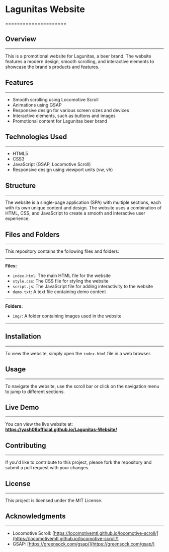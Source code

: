 # Lagunitas Website
=====================

## Overview
------------

This is a promotional website for Lagunitas, a beer brand. The website features a modern design, smooth scrolling, and interactive elements to showcase the brand's products and features.

## Features
------------

* Smooth scrolling using Locomotive Scroll
* Animations using GSAP
* Responsive design for various screen sizes and devices
* Interactive elements, such as buttons and images
* Promotional content for Lagunitas beer brand

## Technologies Used
--------------------

* HTML5
* CSS3
* JavaScript (GSAP, Locomotive Scroll)
* Responsive design using viewport units (vw, vh)

## Structure
-------------

The website is a single-page application (SPA) with multiple sections, each with its own unique content and design. The website uses a combination of HTML, CSS, and JavaScript to create a smooth and interactive user experience.

## Files and Folders
--------------------

This repository contains the following files and folders:

---
**Files:**
* `index.html`: The main HTML file for the website
* `style.css`: The CSS file for styling the website
* `script.js`: The JavaScript file for adding interactivity to the website
* `demo.txt`: A text file containing demo content
---
**Folders:**
* `img/`: A folder containing images used in the website
---

## Installation
------------

To view the website, simply open the `index.html` file in a web browser.

## Usage
-----

To navigate the website, use the scroll bar or click on the navigation menu to jump to different sections.

## Live Demo
-------------

You can view the live website at: **https://yash08official.github.io/Lagunitas-Website/**

## Contributing
------------

If you'd like to contribute to this project, please fork the repository and submit a pull request with your changes.

## License
-------

This project is licensed under the MIT License.

## Acknowledgments
----------------

* Locomotive Scroll: [https://locomotivemtl.github.io/locomotive-scroll/](https://locomotivemtl.github.io/locomotive-scroll/)
* GSAP: [https://greensock.com/gsap/](https://greensock.com/gsap/)